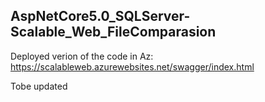 ## AspNetCore5.0_SQLServer-Scalable_Web_FileComparasion

Deployed verion of the code in Az: https://scalableweb.azurewebsites.net/swagger/index.html <br />

Tobe updated
